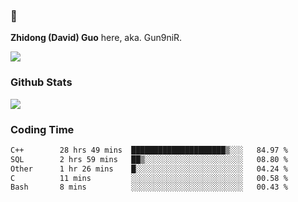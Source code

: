 ### 👋 

**Zhidong (David) Guo** here, aka. Gun9niR.

![](https://komarev.com/ghpvc/?username=Gun9niR&label=Total+Views)

### Github Stats

<img src="https://github-readme-stats.vercel.app/api?username=Gun9niR&count_private=true&show_icons=true&theme=vue-dark&hide_title=true">

### Coding Time

<!--START_SECTION:waka-->

```txt
C++        28 hrs 49 mins  █████████████████████▒░░░   84.97 %
SQL        2 hrs 59 mins   ██▒░░░░░░░░░░░░░░░░░░░░░░   08.80 %
Other      1 hr 26 mins    █░░░░░░░░░░░░░░░░░░░░░░░░   04.24 %
C          11 mins         ░░░░░░░░░░░░░░░░░░░░░░░░░   00.58 %
Bash       8 mins          ░░░░░░░░░░░░░░░░░░░░░░░░░   00.43 %
```

<!--END_SECTION:waka-->
